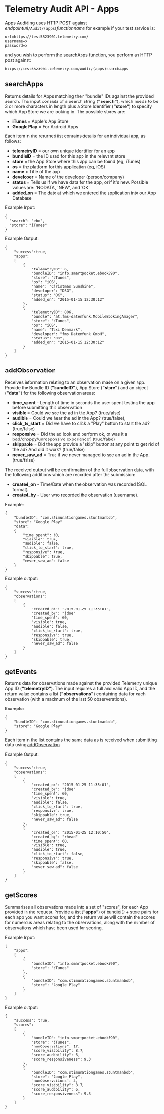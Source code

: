 Telemetry Audit API - Apps
==========================

Apps Audiding uses HTTP POST against *endpointurl*`/Audit/(apps)`*functionname* for example if your test service is:

    url=https://test5823901.telemetry.com/
    username=x
    password=x

and you wish to perform the [searchApps](#searchApps) function, you perform an HTTP post against:

    https://test5823901.telemetry.com/Audit/(apps)searchApps


## searchApps

Returns details for Apps matching their "bundle" IDs against the provided search. The input consists of a search string (**"search"**), which needs to be 3 or more characters in length plus a Store Identifier (**"store"**) to specify which App Store we are looking in. The possible stores are:

* **iTunes** = Apple's App Store
* **Google Play** = For Android Apps

Each item in the returned list contains details for an individual app, as follows:

* **telemetryID** = our own unique identifier for an app
* **bundleID** = the ID used for this app in the relevant store
* **store** = the App Store where this app can be found (eg, iTunes)
* **os** = the platform for this application (eg, iOS)
* **name** = Title of the app
* **developer** = Name of the developer (person/company)
* **status** = Tells us if we have data for the app, or if it's new. Possible values are: 'NODATA', 'NEW', and 'OK'
* **added_on** = The date at which we entered the application into our App Database

Example Input:

    {
      "search": "ebo",
      "store": "iTunes"
    }
    
Example Output:

    {
        "success":true,
        "apps":
        [
            {
                "telemetryID": 6,
                "bundleID": "info.smartpocket.ebook590",
                "store": "iTunes",
                "os": "iOS",
                "name": "Christmas Sunshine",
                "developer": "DSG",
                "status": "OK",
                "added_on": "2015-01-15 12:30:12"
            },
            {
                "telemetryID": 806,
                "bundle": "at.fms-datenfunk.MobileBookingAmager",
                "store": "iTunes",
                "os": "iOS",
                "name": "Taxi Denmark",
                "developer": "fms Datenfunk GmbH",
                "status": "OK",
                "added_on": "2015-01-15 12:30:12"
            }
        ]
    }


## addObservation

Receives information relating to an observation made on a given app. Provide the Bundle ID (**"bundleID"**), App Store (**"store"**) and an object (**"data"**) for the following observation areas:

* **time_spent** - Length of time in seconds the user spent testing the app before submitting this observation
* **visible** = Could we see the ad in the App? (true/false) 
* **audible** = Could we hear the ad in the App? (true/false), 
* **click_to_start** = Did we have to click a "Play" button to start the ad? (true/false) 
* **responsive** = Did the ad look and perform ok, or was it a bad/choppy/unresponsive experience? (true/false)
* **skippable** = Did the app provide a "skip" button at any point to get rid of the ad? And did it work? (true/false)
* **never_saw_ad** = True if we never managed to see an ad in the App. (true/false)

The received output will be confirmation of the full observation data, with the following additions which are recorded after the submission:

* **created_on** - Time/Date when the observation was recorded (SQL format).
* **created_by** - User who recorded the observation (username).

Example:

    {
        "bundleID": "com.stimunationgames.stuntmanbob",
        "store": "Google Play"
        "data": 
        {
            "time_spent": 60, 
            "visible": true, 
            "audible": false, 
            "click_to_start": true, 
            "responsive": true, 
            "skippable": true,
            "never_saw_ad": false
        }
    }

Example output:

    {
        "success":true,
        "observations":
        [
            {
                "created_on": "2015-01-25 11:35:01", 
                "created_by": "jdoe"
                "time_spent": 60, 
                "visible": true, 
                "audible": false, 
                "click_to_start": true, 
                "responsive": true, 
                "skippable": true,
                "never_saw_ad": false
            }
        ]
    }
    
## getEvents

Returns data for observations made against the provided Telemetry unique App ID (**"telemetryID"**). The input requires a full and valid App ID, and the return value contains a list (**"observations"**) containing data for each observation (with a maximum of the last 50 observerations).

Example:

    {
        "bundleID": "com.stimunationgames.stuntmanbob",
        "store": "Google Play"
    }


Each item in the list contains the same data as is received when submitting data using [addObservation](#addObservation)

Example Output:

    {
        "success":true,
        "observations":
        [
            {
                "created_on": "2015-01-25 11:35:01", 
                "created_by": "jdoe"
                "time_spent": 60, 
                "visible": true, 
                "audible": false, 
                "click_to_start": true, 
                "responsive": true, 
                "skippable": true,
                "never_saw_ad": false
            },
            {
                "created_on": "2015-01-25 12:10:50", 
                "created_by": "rhead"
                "time_spent": 60, 
                "visible": true, 
                "audible": true, 
                "click_to_start": false, 
                "responsive": true, 
                "skippable": false,
                "never_saw_ad": false
            }
        ]
    }

## getScores

Summarises all observations made into a set of "scores", for each App provided in the request. Provide a list (**"apps"**) of bundleID + store pairs for each app you want scores for, and the return value will contain the scores for numerous areas relating to the observations, along with the number of observations which have been used for scoring.

Example Input:

    {
        "apps":
        [
            {
                "bundleID": "info.smartpocket.ebook590",
                "store": "iTunes"
            },
            {
                "bundleID": "com.stimunationgames.stuntmanbob",
                "store": "Google Play"
            }
        ]
    }
    
Example output:

    {
        "success": true,
        "scores":
        [
            {
                "bundleID": "info.smartpocket.ebook590",
                "store": "iTunes",
                "numObservations": 17,
                "score_visibility": 8.7,
                "score_audibility": 6,
                "score_responsiveness": 9.3
            },
            {
                "bundleID": "com.stimunationgames.stuntmanbob",
                "store": "Google Play",
                "numObservations": 2,
                "score_visibility": 8.7,
                "score_audibility": 6,
                "score_responsiveness": 9.3
            }
        ]
    }

